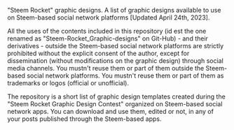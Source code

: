 "Steem Rocket" graphic designs. A list of graphic designs available to use on Steem-based social network platforms [Updated April 24th, 2023].

All the uses of the contents included in this repository (id est the one renamed as "Steem-Rocket_Graphic-designs" on Git-Hub) - and their derivatives - outside the Steem-based social network platforms are strictly prohibited without the explicit consent of the author, except for dissemination (without modifications on the graphic design) through social media channels. You mustn't reuse them or part of them outside the Steem-based social network platforms. You mustn't reuse them or part of them as trademarks or logos (official or unofficial).

The repository is a short list of graphic design templates created during the "Steem Rocket Graphic Design Contest" organized on Steem-based social network apps. You can download and use them, edited or not, in any of your posts published through the Steem-based apps.
